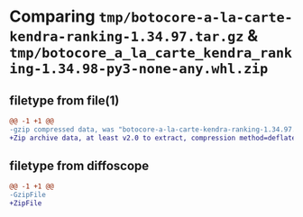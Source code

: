 # Comparing `tmp/botocore-a-la-carte-kendra-ranking-1.34.97.tar.gz` & `tmp/botocore_a_la_carte_kendra_ranking-1.34.98-py3-none-any.whl.zip`

## filetype from file(1)

```diff
@@ -1 +1 @@
-gzip compressed data, was "botocore-a-la-carte-kendra-ranking-1.34.97.tar", last modified: Fri May  3 01:04:44 2024, max compression
+Zip archive data, at least v2.0 to extract, compression method=deflate
```

## filetype from diffoscope

```diff
@@ -1 +1 @@
-GzipFile
+ZipFile
```

